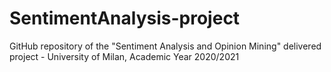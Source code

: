# SentimentAnalysis-project
GitHub repository of the "Sentiment Analysis and Opinion Mining" delivered project - University of Milan, Academic Year 2020/2021
